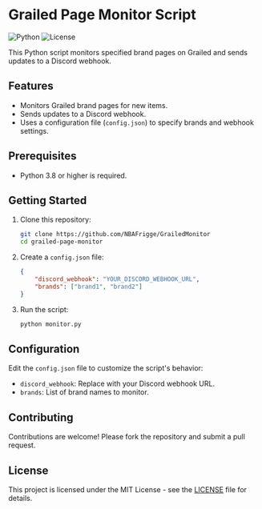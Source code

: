 # Grailed Page Monitor Script

![Python](https://img.shields.io/badge/python-v3.8+-blue.svg)
![License](https://img.shields.io/badge/license-MIT-green.svg)

This Python script monitors specified brand pages on Grailed and sends updates to a Discord webhook.

## Features

- Monitors Grailed brand pages for new items.
- Sends updates to a Discord webhook.
- Uses a configuration file (`config.json`) to specify brands and webhook settings.

## Prerequisites
- Python 3.8 or higher is required.

## Getting Started

1. Clone this repository:

    ```sh
    git clone https://github.com/NBAFrigge/GrailedMonitor
    cd grailed-page-monitor
    ```

2. Create a `config.json` file:

    ```json
    {
        "discord_webhook": "YOUR_DISCORD_WEBHOOK_URL",
        "brands": ["brand1", "brand2"]
    }
    ```

3. Run the script:

    ```sh
    python monitor.py
    ```

## Configuration

Edit the `config.json` file to customize the script's behavior:

- `discord_webhook`: Replace with your Discord webhook URL.
- `brands`: List of brand names to monitor.

## Contributing

Contributions are welcome! Please fork the repository and submit a pull request.

## License

This project is licensed under the MIT License - see the [LICENSE](LICENSE) file for details.
